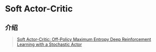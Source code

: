 # Soft Actor-Critic

## 介绍

> [Soft Actor-Critic: Off-Policy Maximum Entropy Deep Reinforcement Learning with a Stochastic Actor](https://arxiv.org/abs/1801.01290)



